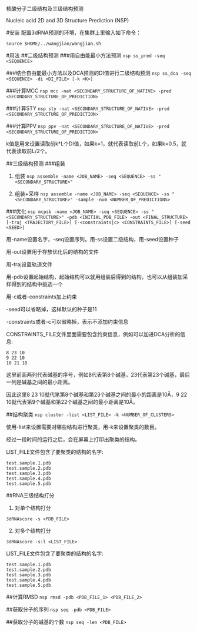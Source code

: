 核酸分子二级结构及三级结构预测

Nucleic acid 2D and 3D Structure Prediction (NSP)

#安装
配置3dRNA预测的环境，在集群上里输入如下命令：

`source $HOME/../wangjian/wangjian.sh`

#用法
##二级结构预测
###用自由能最小方法预测
`nsp ss_pred -seq <SEQUENCE>`

###结合自由能最小方法以及DCA预测的DI值进行二级结构预测
`nsp ss_dca -seq <SEQUENCE> -di <DI_FILE> [-k <K>]`

###计算MCC
`nsp mcc -nat <SECONDARY_STRUCTURE_OF_NATIVE> -pred <SECONDARY_STRUCTURE_OF_PREDICTION>`

###计算STY
`nsp sty -nat <SECONDARY_STRUCTURE_OF_NATIVE> -pred <SECONDARY_STRUCTURE_OF_PREDICTION>`

###计算PPV
`nsp ppv -nat <SECONDARY_STRUCTURE_OF_NATIVE> -pred <SECONDARY_STRUCTURE_OF_PREDICTION>`

k值是用来设置读取前k*L个DI值，如果k=1，就代表读取前L个，如果k=0.5，就代表读取前L/2个。

##三级结构预测
###组装
1. 组装
`nsp assemble -name <JOB_NAME> -seq <SEQUENCE> -ss "<SECONDARY_STRUCTURE>"`

2. 组装+采样
`nsp assemble -name <JOB_NAME> -seq <SEQUENCE> -ss "<SECONDARY_STRUCTURE>" -sample -num <NUMBER_OF_PREDICTIONS>`

###优化
`nsp mcpsb -name <JOB_NAME> -seq <SEQUENCE> -ss "<SECONDARY_STRUCTURE>" -pdb <INITIAL_PDB_FILE> -out <FINAL_STRUCTURE> [-traj <TRAJECTORY_FILE>] [-<constraints|c> <CONSTRAINTS_FILE>] [-seed <SEED>]`

用-name设置名字，-seq设置序列，用-ss设置二级结构，用-seed设置种子

用-out设置用于存放优化后的结构的文件

用-traj设置轨道文件

用-pdb设置起始结构，起始结构可以就用组装后得到的结构，也可以从组装加采样得到的结构中挑选一个

用-c或者-constraints加上约束

-seed可以省略掉，这样默认的种子是11

-constraints或者-c可以省略掉，表示不添加约束信息

CONSTRAINTS_FILE文件里面需要包含约束信息，例如可以加进DCA分析的信息:

    8 23 10
    9 22 10
    10 21 10

这里前面两列代表碱基的序号，例如8代表第8个碱基，23代表第23个碱基，最后一列是碱基之间的最小距离。

因此这里8 23 10就代笔第8个碱基和第23个碱基之间的最小的距离是10Å，9 22 10就代表第9个碱基和第22个碱基之间的最小距离是10Å。

##结构聚类
`nsp cluster -list <LIST_FILE> -k <NUMBER_OF_CLUSTERS>`

使用-list来设置需要对哪些结构进行聚类，用-k来设置聚类的数目。

经过一段时间的运行之后，会在屏幕上打印出聚类的结构。

LIST_FILE文件包含了要聚类的结构的名字:

    test.sample.1.pdb
    test.sample.2.pdb
    test.sample.3.pdb
    test.sample.4.pdb
    test.sample.5.pdb

##RNA三级结构打分
1. 对单个结构打分

`3dRNAscore -s <PDB_FILE>`

2. 对多个结构打分

`3dRNAscore -s:l <LIST_FILE>`

LIST_FILE文件包含了要聚类的结构的名字:

    test.sample.1.pdb
    test.sample.2.pdb
    test.sample.3.pdb
    test.sample.4.pdb
    test.sample.5.pdb

##计算RMSD
`nsp rmsd -pdb <PDB_FILE_1> <PDB_FILE_2>`

##获取分子的序列
`nsp seq -pdb <PDB_FILE>`

##获取分子的碱基的个数
`nsp seq -len <PDB_FILE>`












